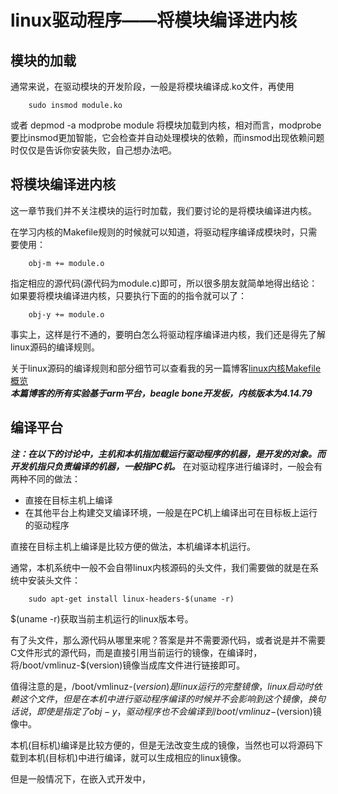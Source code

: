 # linux驱动程序——将模块编译进内核
## 模块的加载
通常来说，在驱动模块的开发阶段，一般是将模块编译成.ko文件，再使用

        sudo insmod module.ko
或者
        depmod -a
        modprobe module
将模块加载到内核，相对而言，modprobe要比insmod更加智能，它会检查并自动处理模块的依赖，而insmod出现依赖问题时仅仅是告诉你安装失败，自己想办法吧。  

## 将模块编译进内核
这一章节我们并不关注模块的运行时加载，我们要讨论的是将模块编译进内核。  

在学习内核的Makefile规则的时候就可以知道，将驱动程序编译成模块时，只需要使用：

        obj-m += module.o
指定相应的源代码(源代码为module.c)即可，所以很多朋友就简单地得出结论：如果要将模块编译进内核，只要执行下面的的指令就可以了：

        obj-y += module.o
事实上，这样是行不通的，要明白怎么将驱动程序编译进内核，我们还是得先了解linux源码的编译规则。   

关于linux源码的编译规则和部分细节可以查看我的另一篇博客[linux内核Makefile概览](https://www.cnblogs.com/downey-blog/p/10486863.html)  
***本篇博客的所有实验基于arm平台，beagle bone开发板，内核版本为4.14.79***


## 编译平台
***注：在以下的讨论中，主机和本机指加载运行驱动程序的机器，是开发的对象。而开发机指只负责编译的机器，一般指PC机。***
在对驱动程序进行编译时，一般会有两种不同的做法：
* 直接在目标主机上编译
* 在其他平台上构建交叉编译环境，一般是在PC机上编译出可在目标板上运行的驱动程序

直接在目标主机上编译是比较方便的做法，本机编译本机运行。  

通常，本机系统中一般不会自带linux内核源码的头文件，我们需要做的就是在系统中安装头文件：

        sudo apt-get install linux-headers-$(uname -r)

$(uname -r)获取当前主机运行的linux版本号。  

有了头文件，那么源代码从哪里来呢？答案是并不需要源代码，或者说是并不需要C文件形式的源代码，而是直接引用当前运行的镜像，在编译时，将/boot/vmlinuz-$(version)镜像当成库文件进行链接即可。  

值得注意的是，/boot/vmlinuz-$(version)是linux运行的完整镜像，linux启动时依赖这个文件，但是在本机中进行驱动程序编译的时候并不会影响到这个镜像，换句话说，即使是指定了obj-y，驱动程序也不会编译到/boot/vmlinuz-$(version)镜像中。  

本机(目标机)编译是比较方便的，但是无法改变生成的镜像，当然也可以将源码下载到本机(目标机)中进行编译，就可以生成相应的linux镜像。  

但是一般情况下，在嵌入式开发中，




